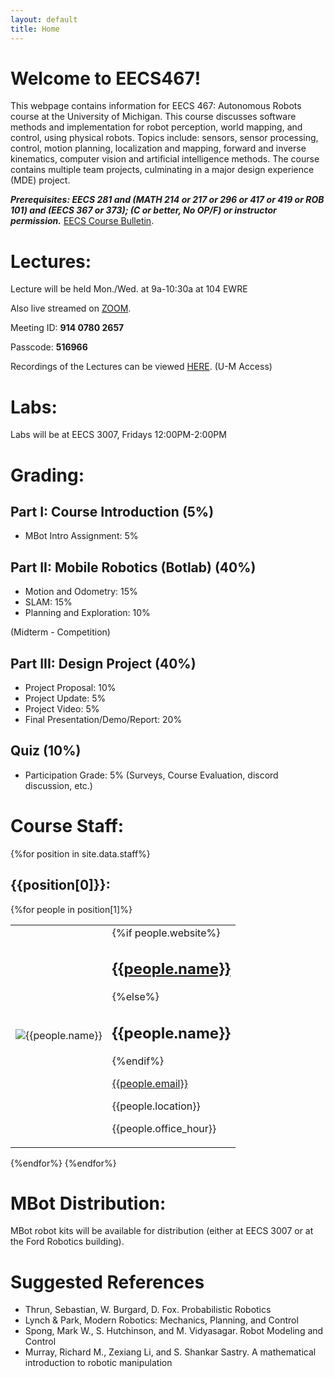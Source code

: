 ```yaml
---
layout: default
title: Home
---
```


# Welcome to EECS467!
This webpage contains information for EECS 467: Autonomous Robots course at the University of Michigan.
This course discusses software methods and implementation for robot perception, world mapping, and control, using physical robots. Topics include: sensors, sensor processing, control, motion planning, localization and mapping, forward and inverse kinematics, computer vision and artificial intelligence methods. The course contains multiple team projects, culminating in a major design experience (MDE) project.

***Prerequisites: EECS 281 and (MATH 214 or 217 or 296 or 417 or 419 or ROB 101) and (EECS 367 or 373); (C or better, No OP/F) or instructor permission.***  [EECS Course Bulletin](https://bulletin.engin.umich.edu/courses/eecs/).



# Lectures:
Lecture will be held Mon./Wed. at 9a-10:30a at 104 EWRE

Also live streamed on [ZOOM](https://umich.zoom.us/j/91407802657?pwd=NVVNUk91Y0R5MDlpQUk4S1I2SWRndz09Links).

Meeting ID: **914 0780 2657**

Passcode: **516966**

Recordings of the Lectures can be viewed [HERE](https://leccap.engin.umich.edu/leccap/site/h9nsbemo6753uaqzmz7Links). (U-M Access)

# Labs:

Labs will be at EECS 3007, Fridays 12:00PM-2:00PM

# Grading:

## Part I:  Course Introduction (5%)
- MBot Intro Assignment: 5%
 
## Part II: Mobile Robotics (Botlab) (40%)
- Motion and Odometry: 15%
- SLAM: 15%
- Planning and Exploration: 10%

(Midterm - Competition)

## Part III: Design Project (40%)
- Project Proposal: 10%
- Project Update: 5%
- Project Video: 5%
- Final Presentation/Demo/Report: 20%
 
## Quiz (10%)
- Participation Grade: 5%
(Surveys, Course Evaluation, discord discussion, etc.)


# Course Staff:
{%for position in site.data.staff%}
## {{position[0]}}:
{%for people in position[1]%}
<table class="staff">
<tr>
<td><img class="staff" src="{{people.image}}" alt={{people.name}} ></td>
<td>
    {%if people.website%}
    <h2><a href="{{people.website}}">{{people.name}}</a></h2>
    {%else%}
    <h2>{{people.name}}</h2>
    {%endif%}
    <p><a href="mailto:{{people.email}}">{{people.email}}</a></p>
    <p>{{people.location}}</p>
    <p>{{people.office_hour}}</p>
</td>
</tr>
</table>
{%endfor%}
{%endfor%}


# MBot Distribution:
MBot robot kits will be available for distribution (either at EECS 3007 or at the Ford Robotics building).



# Suggested References
- Thrun, Sebastian, W. Burgard, D. Fox. Probabilistic Robotics
- Lynch & Park, Modern Robotics: Mechanics, Planning, and Control
- Spong, Mark W., S. Hutchinson, and M. Vidyasagar. Robot Modeling and Control
- Murray, Richard M., Zexiang Li, and S. Shankar Sastry. A mathematical introduction to robotic manipulation
